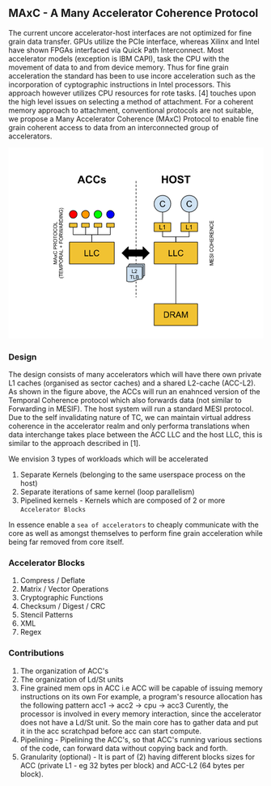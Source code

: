 ## MAxC - A Many Accelerator Coherence Protocol

The current uncore accelerator-host interfaces are not optimized for fine grain data transfer. GPUs utilize the PCIe interface, whereas Xilinx and Intel have shown FPGAs interfaced via Quick Path Interconnect. Most accelerator models (exception is IBM CAPI), task the CPU with the movement of data to and from device memory. Thus for fine grain acceleration the standard has been to use incore acceleration such as the incorporation of cyptographic instructions in Intel processors. This approach however utilizes CPU resources for rote tasks. [4] touches upon the high level issues on selecting a method of attachment. For a coherent memory approach to attachment, conventional protocols are not suitable, we propose a Many Accelerator Coherence (MAxC) Protocol to enable fine grain coherent access to data from an interconnected group of accelerators. 

![inline image](maxc.png)

### Design 
The design consists of many accelerators which will have there own private L1 caches (organised as sector caches) and a shared L2-cache (ACC-L2). 
As shown in the figure above, the ACCs will run an enahnced version of the Temporal Coherence protocol which also forwards data (not similar to Forwarding in MESIF). The host system will run a standard MESI protocol. Due to the self invalidating nature of TC, we can maintain virtual address coherence in the accelerator realm and only performa translations when data interchange takes place between the ACC LLC and the host LLC, this is similar to the approach described in [1]. 

We envision 3 types of workloads which will be accelerated 
1. Separate Kernels (belonging to the same userspace process on the host)
2. Separate iterations of same kernel (loop parallelism)
3. Pipelined kernels - Kernels which are composed of 2 or more `Accelerator Blocks` 

In essence enable a `sea of accelerators` to cheaply communicate with the core as well as amongst themselves to perform fine grain acceleration while being far removed from core itself.

### Accelerator Blocks
1. Compress / Deflate
2. Matrix / Vector Operations
3. Cryptographic Functions
4. Checksum / Digest / CRC
5. Stencil Patterns 
6. XML
7. Regex

### Contributions
1. The organization of ACC's 
2. The organization of Ld/St units 
3. Fine grained mem ops in ACC i.e ACC will be capable of issuing memory instructions on its own 
        For example, a program's resource allocation has the following pattern 
        acc1 -> acc2 -> cpu -> acc3
        Curently, the processor is involved in every memory interaction, since the accelerator does not have a Ld/St unit. 
        So the main core has to gather data and put it in the acc scratchpad before acc can start compute.
4. Pipelining - Pipelining the ACC's, so that ACC's running various sections of the code, can forward data without copying back and forth.
5. Granularity (optional) - It is part of (2) having different blocks sizes for ACC (private L1 - eg 32 bytes per block) and ACC-L2 (64 bytes per block).

